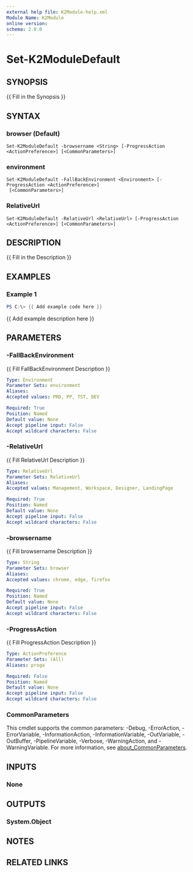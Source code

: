 ```yaml
---
external help file: K2Module-help.xml
Module Name: K2Module
online version:
schema: 2.0.0
---
```


# Set-K2ModuleDefault

## SYNOPSIS
{{ Fill in the Synopsis }}

## SYNTAX

### browser (Default)
```
Set-K2ModuleDefault -browsername <String> [-ProgressAction <ActionPreference>] [<CommonParameters>]
```

### environment
```
Set-K2ModuleDefault -FallBackEnvironment <Environment> [-ProgressAction <ActionPreference>]
 [<CommonParameters>]
```

### RelativeUrl
```
Set-K2ModuleDefault -RelativeUrl <RelativeUrl> [-ProgressAction <ActionPreference>] [<CommonParameters>]
```

## DESCRIPTION
{{ Fill in the Description }}

## EXAMPLES

### Example 1
```powershell
PS C:\> {{ Add example code here }}
```

{{ Add example description here }}

## PARAMETERS

### -FallBackEnvironment
{{ Fill FallBackEnvironment Description }}

```yaml
Type: Environment
Parameter Sets: environment
Aliases:
Accepted values: PRD, PP, TST, DEV

Required: True
Position: Named
Default value: None
Accept pipeline input: False
Accept wildcard characters: False
```

### -RelativeUrl
{{ Fill RelativeUrl Description }}

```yaml
Type: RelativeUrl
Parameter Sets: RelativeUrl
Aliases:
Accepted values: Management, Workspace, Designer, LandingPage

Required: True
Position: Named
Default value: None
Accept pipeline input: False
Accept wildcard characters: False
```

### -browsername
{{ Fill browsername Description }}

```yaml
Type: String
Parameter Sets: browser
Aliases:
Accepted values: chrome, edge, firefox

Required: True
Position: Named
Default value: None
Accept pipeline input: False
Accept wildcard characters: False
```

### -ProgressAction
{{ Fill ProgressAction Description }}

```yaml
Type: ActionPreference
Parameter Sets: (All)
Aliases: proga

Required: False
Position: Named
Default value: None
Accept pipeline input: False
Accept wildcard characters: False
```

### CommonParameters
This cmdlet supports the common parameters: -Debug, -ErrorAction, -ErrorVariable, -InformationAction, -InformationVariable, -OutVariable, -OutBuffer, -PipelineVariable, -Verbose, -WarningAction, and -WarningVariable. For more information, see [about_CommonParameters](http://go.microsoft.com/fwlink/?LinkID=113216).

## INPUTS

### None

## OUTPUTS

### System.Object
## NOTES

## RELATED LINKS

